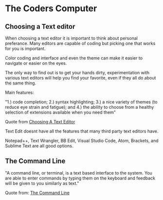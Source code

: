 # The Coders Computer

## Choosing a Text editor

When choosing a text editor it is important to think about personal preferance. Many editors are capable of coding but picking one that works for you is important.

Color coding and interface and even the theme can make it easier to navigate or easier on the eyes.

The only way to find out is to get your hands dirty, experimentation with various text editors will help you find your favorite, even if they all do about the same thing.

Main features: 

"1.) code completion; 2.) syntax
highlighting; 3.) a nice variety of themes (to reduce eye strain and
fatigue); and 4.) the ability to choose from a healthy selection of
extensions available when you need them"

Quote from [Choosing A Text Editor](https://codefellows.github.io/code-102-guide/curriculum/class-02/Choosing-A-Text-Editor--The-Older-Coder.pdf)

Text Edit doesnt have all the features that many third party text editors have.

Notepad++, Text Wrangler, BB Edit, Visual Studio Code, Atom,
Brackets, and Sublime Text are all good options.

## The Command Line

"A command line, or terminal, is a text based interface to the system. You are able to enter commands by typing them on the keyboard and feedback will be given to you similarly as text."

Quote from: [The Command Line](https://ryanstutorials.net/linuxtutorial/commandline.php)

